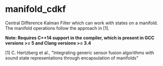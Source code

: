 # manifold_cdkf
Central Difference Kalman Filter which can work with states on a manifold. The manifold operations follow the approach in [1].

**Note: Requires C++14 support in the compiler, which is present in GCC versions >= 5 and Clang versions >= 3.4**

[1] C. Hertzberg et al., "Integrating generic sensor fusion algorithms with sound state representations through encapsulation of manifolds"
